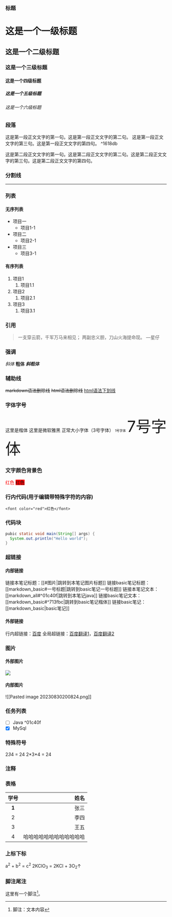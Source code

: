 ### 标题

# 这是一个一级标题
## 这是一个二级标题
### 这是一个三级标题
#### 这是一个四级标题
##### 这是一个五级标题
###### 这是一个六级标题

### 段落

这是第一段正文文字的第一句。这是第一段正文文字的第二句。
这是第一段正文文字的第三句。这是第一段正文文字的第四句。 ^1618db

这是第二段正文文字的第一句。这是第二段正文文字的第二句。这是第二段正文文字的第三句。这是第二段正文文字的第四句。

### 分割线

---

### 列表

#### 无序列表

- 项目一
	- 项目1-1
- 项目二
	- 项目2-1
- 项目三
	- 项目3-1
#### 有序列表

1. 项目1
	1. 项目1.1
2. 项目2
	1. 项目2.1
3. 项目3
	1. 项目3.1
### 引用

>一支穿云箭，千军万马来相见；
>两副忠义胆，刀山火海提命现。 
> —星仔

### 强调

*斜体*
**粗体**
***斜粗体***

### 辅助线

~~markdown语法删除线~~
<del>html语法删除线</del>
<ins>html语法下划线</ins>

### 字体字号

<font face="KaiTi">这里是楷体</font>
<font face="Microsoft YaHei">这里是微软雅黑</font>
正常大小字体（3号字体）
<font size="1">1号字体</font>
<font size="7">7号字体</font>

### 文字颜色背景色

<font color="red">红色</font>
<font style="background: red;">红色</font>

### 行内代码(用于编辑带特殊字符的内容)

`<font color="red">红色</font>`

### 代码块

```java
pubic static void main(String[] args) {
  System.out.println("Hello world");
}
```

### 超链接

#### 内部链接

链接本笔记标题：[[#图片|跳转到本笔记图片标题]]
链接basic笔记标题：[[markdown_basic#一号标题|跳转到basic笔记一号标题]]
链接本笔记文本：[[markdown_all#^01c40f|跳转到本笔记java]]
链接basic笔记文本：[[markdown_basic#^713fbc|跳转到basic笔记楷体]]
链接basic笔记：[[markdown_basic|basic笔记]]

#### 外部链接

行内超链接：[百度](https://www.baidu.com/ "跳转到百度")
全局超链接：[百度翻译1][fanyi]，[百度翻译2][fanyi]

[fanyi]:https://fanyi.baidu.com/

### 图片

#### 外部图片

![](https://c-ssl.duitang.com/uploads/item/201905/03/20190503105835_VfkU3.thumb.1000_0.png)

#### 内部图片

![[Pasted image 20230830200824.png]]

### 任务列表

- [ ] Java ^01c40f
- [x] MySql

### 特殊符号

2*3*4 = 24
2\*3\*4 = 24

### 注释

<!-- 哈哈哈 -->

### 表格

|学号|姓名|
|:--:|--:|
|**1**|张三|
|2|李四|
|3|王五|
|4|哈哈哈哈哈哈哈哈哈哈哈哈|


### 上标下标

a<sup>2</sup> + b<sup>2</sup> = c<sup>2</sup>
2KClO<sub>3</sub> = 2KCl + 3O<sub>2</sub>↑

### 脚注尾注

这里有一个脚注[^注释]。

[^注释]: 脚注：文本内容

